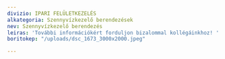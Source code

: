 ```yaml
---
divizio: IPARI FELÜLETKEZELÉS
alkategoria: Szennyvízkezelő berendezések
nev: Szennyvízkezelő berendezés
leiras: 'További információkért forduljon bizalommal kollégáinkhoz! '
boritokep: "/uploads/dsc_1673_3000x2000.jpeg"

---
```

